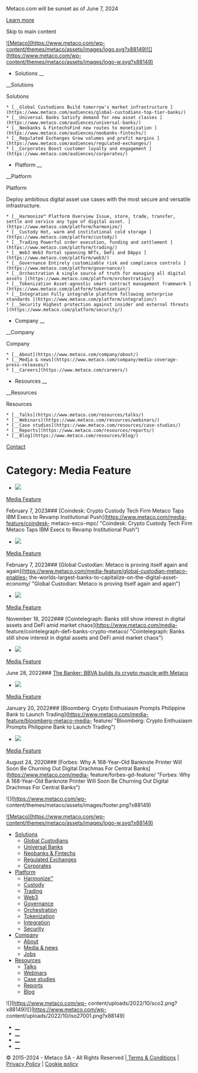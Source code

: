 Metaco.com will be sunset as of June 7, 2024

[Learn more](https://ripple.com/solutions/digital-asset-custody/ "Learn more")

Skip to main content

[![Metaco](https://www.metaco.com/wp-
content/themes/metaco/assets/images/logo.svg?x88149)![](https://www.metaco.com/wp-
content/themes/metaco/assets/images/logo-w.svg?x88149)](https://www.metaco.com)

  * Solutions __

__Solutions

Solutions

    * [__Global Custodians Build tomorrow's market infrastructure ](https://www.metaco.com/audiences/global-custodians-top-tier-banks/)
    * [__Universal Banks Satisfy demand for new asset classes ](https://www.metaco.com/audiences/universal-banks/)
    * [__Neobanks & FintechsFind new routes to monetization ](https://www.metaco.com/audiences/neobanks-fintechs/)
    * [__Regulated Exchanges Grow volumes and profit margins ](https://www.metaco.com/audiences/regulated-exchanges/)
    * [__Corporates Boost customer loyalty and engagement ](https://www.metaco.com/audiences/corporates/)

  * Platform __

__Platform

Platform

Deploy ambitious digital asset use cases with the most secure and versatile
infrastructure.

    * [__Harmonize™ Platform Overview Issue, store, trade, transfer, settle and service any type of digital asset. ](https://www.metaco.com/platform/harmonize/)
    * [__Custody Hot, warm and institutional cold storage ](https://www.metaco.com/platform/custody/)
    * [__Trading Powerful order execution, funding and settlement ](https://www.metaco.com/platform/trading/)
    * [__Web3 Web3 Portal spanning NFTs, DeFi and DApps ](https://www.metaco.com/platform/web3/)
    * [__Governance Entirely customizable risk and compliance controls ](https://www.metaco.com/platform/governance/)
    * [__Orchestration A single source of truth for managing all digital assets ](https://www.metaco.com/platform/orchestration/)
    * [__Tokenization Asset-agnostic smart contract management framework ](https://www.metaco.com/platform/tokenization/)
    * [__Integration Fully integrable platform following enterprise standards ](https://www.metaco.com/platform/integration/)
    * [__Security Highest protection against insider and external threats ](https://www.metaco.com/platform/security/)

  * Company __

__Company

Company

    * [__About](https://www.metaco.com/company/about/)
    * [__Media & news](https://www.metaco.com/company/media-coverage-press-releases/)
    * [__Careers](https://www.metaco.com/careers/)

  * Resources __

__Resources

Resources

    * [__Talks](https://www.metaco.com/resources/talks/)
    * [__Webinars](https://www.metaco.com/resources/webinars/)
    * [__Case studies](https://www.metaco.com/resources/case-studies/)
    * [__Reports](https://www.metaco.com/resources/reports/)
    * [__Blog](https://www.metaco.com/resources/blog/)

[Contact](https://www.metaco.com/contact/ "Contact")

# Category: Media Feature

  * ![](https://www.metaco.com/wp-content/uploads/2022/10/coindesk_full-logo_square.png?x88149)

[Media Feature](https://www.metaco.com/category/media-feature/)

February 7, 2023### [Coindesk: Crypto Custody Tech Firm Metaco Taps IBM Execs
to Revamp Institutional Push](https://www.metaco.com/media-feature/coindesk-
metaco-exco-mpc/ "Coindesk: Crypto Custody Tech Firm Metaco Taps IBM Execs to
Revamp Institutional Push")

  * ![](https://www.metaco.com/wp-content/uploads/2022/10/gobal-custodian_full-logo_square.png?x88149)

[Media Feature](https://www.metaco.com/category/media-feature/)

February 7, 2023### [Global Custodian: Metaco is proving itself again and
again](https://www.metaco.com/media-feature/global-custodian-metaco-enables-
the-worlds-largest-banks-to-capitalize-on-the-digital-asset-economy/ "Global
Custodian: Metaco is proving itself again and again")

  * ![](https://www.metaco.com/wp-content/uploads/2022/11/cointelegraph_full-logo_square.png?x88149)

[Media Feature](https://www.metaco.com/category/media-feature/)

November 18, 2022### [Cointelegraph: Banks still show interest in digital
assets and DeFi amid market chaos](https://www.metaco.com/media-
feature/cointelegraph-defi-banks-crypto-metaco/ "Cointelegraph: Banks still
show interest in digital assets and DeFi amid market chaos")

  * ![](https://www.metaco.com/wp-content/uploads/2022/10/the-banker_full-logo_square.png?x88149)

[Media Feature](https://www.metaco.com/category/media-feature/)

June 28, 2022### [The Banker: BBVA builds its crypto muscle with
Metaco](https://www.metaco.com/media-feature/thebanker-bbva-metaco/ "The
Banker: BBVA builds its crypto muscle with Metaco")

  * ![](https://www.metaco.com/wp-content/uploads/2022/10/bloomberg_full-logo_square.png?x88149)

[Media Feature](https://www.metaco.com/category/media-feature/)

January 20, 2022### [Bloomberg: Crypto Enthusiasm Prompts Philippine Bank to
Launch Trading](https://www.metaco.com/media-feature/bloomberg-metaco-media-
feature/ "Bloomberg: Crypto Enthusiasm Prompts Philippine Bank to Launch
Trading")

  * ![](https://www.metaco.com/wp-content/uploads/2022/10/forbes_full-logo_square.png?x88149)

[Media Feature](https://www.metaco.com/category/media-feature/)

August 24, 2020### [Forbes: Why A 168-Year-Old Banknote Printer Will Soon Be
Churning Out Digital Drachmas For Central Banks](https://www.metaco.com/media-
feature/forbes-gd-feature/ "Forbes: Why A 168-Year-Old Banknote Printer Will
Soon Be Churning Out Digital Drachmas For Central Banks")

![](https://www.metaco.com/wp-
content/themes/metaco/assets/images/footer.png?x88149)

[![Metaco](https://www.metaco.com/wp-
content/themes/metaco/assets/images/logo-w.svg?x88149)](https://www.metaco.com)

  * [Solutions](https://www.metaco.com/audiences/)
    * [Global Custodians](https://www.metaco.com/audiences/global-custodians-top-tier-banks/)
    * [Universal Banks](https://www.metaco.com/audiences/universal-banks/)
    * [Neobanks & Fintechs](https://www.metaco.com/audiences/neobanks-fintechs/)
    * [Regulated Exchanges](https://www.metaco.com/audiences/regulated-exchanges/)
    * [Corporates](https://www.metaco.com/audiences/corporates/)
  * [Platform](https://www.metaco.com/platform/)
    * [Harmonize™](https://www.metaco.com/platform/harmonize/)
    * [Custody](https://www.metaco.com/platform/custody/)
    * [Trading](https://www.metaco.com/platform/trading/)
    * [Web3](https://www.metaco.com/platform/web3/)
    * [Governance](https://www.metaco.com/platform/governance/)
    * [Orchestration](https://www.metaco.com/platform/orchestration/)
    * [Tokenization](https://www.metaco.com/platform/tokenization/)
    * [Integration](https://www.metaco.com/platform/integration/)
    * [Security](https://www.metaco.com/platform/security/)
  * [Company](https://www.metaco.com/company/media-coverage-press-releases/)
    * [About](https://www.metaco.com/company/about/)
    * [Media & news](https://www.metaco.com/company/media-coverage-press-releases/)
    * [Jobs](https://www.metaco.com/jobs/)
  * [Resources](https://www.metaco.com/resources/)
    * [Talks](https://www.metaco.com/resources/talks/)
    * [Webinars](https://www.metaco.com/resources/webinars/)
    * [Case studies](https://www.metaco.com/resources/case-studies/)
    * [Reports](https://www.metaco.com/resources/reports/)
    * [Blog](https://www.metaco.com/resources/blog/)

![](https://www.metaco.com/wp-
content/uploads/2022/10/sco2.png?x88149)![](https://www.metaco.com/wp-
content/uploads/2022/10/iso27001.png?x88149)

  * [__](https://www.twitter.com/metaco_sa "Twitter: Follow Metaco \(open in new window\)")
  * [__](https://www.linkedin.com/company/metaco-ag/ "Linkedin: Follow Metaco \(open in new window\)")
  * [__](https://www.youtube.com/channel/UC4MLOKnJD9bXfHVXMnHM7ow "Youtube: Follow Metaco \(open in new window\)")
  * [__](https://open.spotify.com/show/0IiI7iftR3F3RqinfJbpRT "Spotify: Follow Metaco \(open in new window\)")

© 2015-2024 - Metaco SA - All Rights Reserved |[ Terms & Conditions](https://www.metaco.com/terms-conditions/) | [Privacy Policy](https://www.metaco.com/privacy-policy/) | [Cookie policy](https://www.metaco.com/cookie-policy/)

